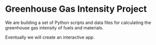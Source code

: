 # Greenhouse Gas Intensity Project

We are building a set of Python scripts and data files for calculating the greenhouse gas intensity of fuels and materials.

Eventually we will create an interactive app.
